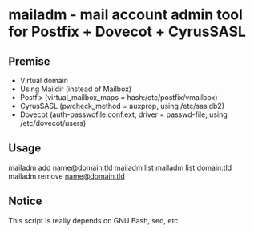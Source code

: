 # mailadm - mail account admin tool for Postfix + Dovecot + CyrusSASL

## Premise

- Virtual domain
- Using Maildir (instead of Mailbox)
- Postfix (virtual\_mailbox\_maps = hash:/etc/postfix/vmailbox)
- CyrusSASL (pwcheck\_method = auxprop, using /etc/sasldb2)
- Dovecot (auth-passwdfile.conf.ext, driver = passwd-file, using /etc/dovecot/users)

## Usage

mailadm add name@domain.tld
mailadm list
mailadm list domain.tld
mailadm remove name@domain.tld

## Notice

This script is really depends on GNU Bash, sed, etc.
